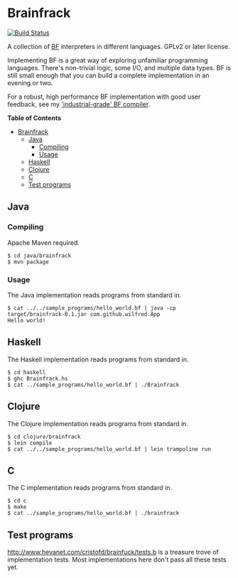 # Brainfrack

[![Build Status](https://travis-ci.org/Wilfred/Brainfrack.svg?branch=master)](https://travis-ci.org/Wilfred/Brainfrack)

A collection of [BF](http://en.wikipedia.org/wiki/Brainfuck)
interpreters in different languages. GPLv2 or later license.

Implementing BF is a great way of exploring unfamiliar programming
languages. There's non-trivial logic, some I/O, and multiple
data types. BF is still small enough that you can build a complete
implementation in an evening or two.

For a robust, high performance BF implementation with good user
feedback, see my
['industrial-grade' BF compiler](https://github.com/wilfred/bfc).

<!-- markdown-toc start - Don't edit this section. Run M-x markdown-toc-generate-toc again -->
**Table of Contents**

- [Brainfrack](#brainfrack)
    - [Java](#java)
        - [Compiling](#compiling)
        - [Usage](#usage)
    - [Haskell](#haskell)
    - [Clojure](#clojure)
    - [C](#c)
    - [Test programs](#test-programs)

<!-- markdown-toc end -->

## Java

### Compiling

Apache Maven required.

    $ cd java/brainfrack
    $ mvn package

### Usage

The Java implementation reads programs from standard in.

    $ cat ../../sample_programs/hello_world.bf | java -cp target/brainfrack-0.1.jar com.github.wilfred.App
    Hello world!

## Haskell

The Haskell implementation reads programs from standard in.

    $ cd haskell
    $ ghc Brainfrack.hs
    $ cat ../sample_programs/hello_world.bf | ./Brainfrack

## Clojure

The Clojure implementation reads programs from standard in.

    $ cd clojure/brainfrack
    $ lein compile
    $ cat ../../sample_programs/hello_world.bf | lein trampoline run

## C

The C implementation reads programs from standard in.

    $ cd c
    $ make
    $ cat ../sample_programs/hello_world.bf | ./brainfrack

## Test programs

http://www.hevanet.com/cristofd/brainfuck/tests.b is a treasure trove
of implementation tests. Most implementations here don't pass all
these tests yet.
